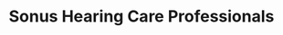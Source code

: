 ---
title: "Sonus Hearing Care Professionals"
url: /san-diego/sonus-hearing-care-professionals/
shop: Hörgeräte
---